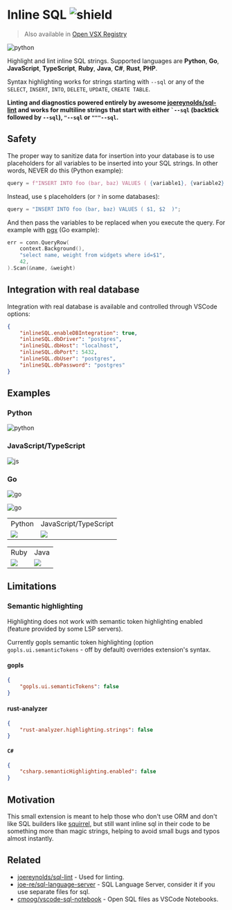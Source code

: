 # Inline SQL ![shield](https://img.shields.io/visual-studio-marketplace/i/qufiwefefwoyn.inline-sql-syntax)

> Also available in [Open VSX Registry](https://open-vsx.org/extension/qufiwefefwoyn/inline-sql-syntax)

![python](docs/py_lint.png)

Highlight and lint inline SQL strings.
Supported languages are **Python**, **Go**, **JavaScript**, **TypeScript**, **Ruby**, **Java**, **C#**, **Rust**, **PHP**.

Syntax highlighting works for strings starting with `--sql` or any of
the `SELECT`, `INSERT`, `INTO`, `DELETE`, `UPDATE`, `CREATE TABLE`.

**Linting and diagnostics powered entirely by awesome
[joereynolds/sql-lint](https://github.com/joereynolds/sql-lint) and works for
multiline strings that start with either <code>\`--sql</code> (backtick followed by `--sql`),
`"--sql` or `"""--sql`.**

## Safety

The proper way to sanitize data for insertion into your database is to
use placeholders for all variables to be inserted into your SQL strings.
In other words, NEVER do this (Python example):

```python
query = f"INSERT INTO foo (bar, baz) VALUES ( {variable1}, {variable2} )";
```

Instead, use `$` placeholders (or `?` in some databases):

```python
query = "INSERT INTO foo (bar, baz) VALUES ( $1, $2  )";
```

And then pass the variables to be replaced when you execute the query.
For example with [pgx](https://github.com/JackC/pgx) (Go example):

```go
err = conn.QueryRow(
    context.Background(),
    "select name, weight from widgets where id=$1",
    42,
).Scan(&name, &weight)
```

## Integration with real database

Integration with real database is available and controlled through VSCode options:

```json
{
    "inlineSQL.enableDBIntegration": true,
    "inlineSQL.dbDriver": "postgres",
    "inlineSQL.dbHost": "localhost",
    "inlineSQL.dbPort": 5432,
    "inlineSQL.dbUser": "postgres",
    "inlineSQL.dbPassword": "postgres"
}
```

## Examples

### Python

![python](docs/py_lint.png)

### JavaScript/TypeScript

![js](docs/js_lint.png)

### Go

![go](docs/go_lint.png)

![go](docs/go_lint2.png)

<table style="width:100%; border: none!important;">
  <tr>
    <td>Python</td>
    <td>JavaScript/TypeScript</td>
  </tr>
  <tr>
    <td><img src="docs/python.png" /></td>
    <td><img src="docs/js.png" /></td>
  </tr>
</table>

<table style="width:100%; border: none!important;">
  <tr>
    <td>Ruby</td>
    <td>Java</td>
  </tr>
  <tr>
    <td><img src="docs/ruby.png" /></td>
    <td><img src="docs/java.png" /></td>
  </tr>
</table>

## Limitations

### Semantic highlighting

Highlighting does not work with semantic token highlighting enabled (feature provided by some LSP servers).

Currently gopls semantic token highlighting (option `gopls.ui.semanticTokens` - off by default)
overrides extension's syntax.

#### gopls

```json
{
    "gopls.ui.semanticTokens": false
}
```

#### rust-analyzer

```json
{
    "rust-analyzer.highlighting.strings": false
}
```

#### `C#`

```json
{
    "csharp.semanticHighlighting.enabled": false
}
```

## Motivation

This small extension is meant to help those who don't use ORM and don't like SQL builders
like [squirrel](https://github.com/Masterminds/squirrel),
but still want inline sql in their code to be something more than magic strings,
helping to avoid small bugs and typos almost instantly.

## Related

- [joereynolds/sql-lint](https://github.com/joereynolds/sql-lint) - Used for linting.
- [joe-re/sql-language-server](https://github.com/joe-re/sql-language-server) - SQL Language Server, consider it if you use separate files for sql.
- [cmoog/vscode-sql-notebook](https://github.com/cmoog/vscode-sql-notebook) - Open SQL files as VSCode Notebooks.
